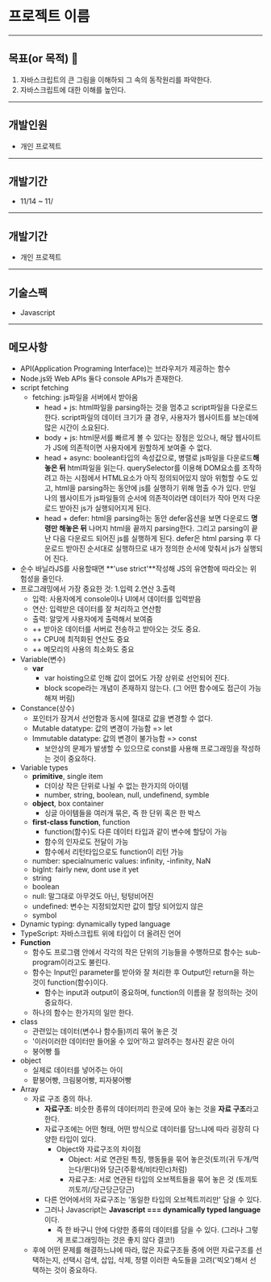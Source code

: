  # 프로젝트 이름
---

## 목표(or 목적) :rocket: 
1. 자바스크립트의 큰 그림을 이해하되 그 속의 동작원리를 파악한다.
1. 자바스크립트에 대한 이해를 높인다.
---
## 개발인원
- 개인 프로젝트

---

## 개발기간
- 11/14 ~ 11/ 

---

## 개발기간
- 개인 프로젝트

---

## 기술스팩
- Javascript

---
## 메모사항
* API(Application Programing Interface)는 브라우저가 제공하는 함수
* Node.js와 Web APIs 둘다 console APIs가 존재한다. 
* script fetching
  * fetching: js파일을 서버에서 받아옴
      * head + js: html파일을 parsing하는 것을 멈추고 script파일을 다운로드한다. script파일의 데이터 크기가 클 경우, 사용자가 웹사이트를 보는데에 많은 시간이 소요된다.
      * body + js: html문서를 빠르게 볼 수 있다는 장점은 있으나, 해당 웹사이트가 JS에 의존적이면  사용자에게 원할하게 보여줄 수 없다.
      * head + async: boolean타입의 속성값으로, 병렬로 js파일을 다운로드**해놓은 뒤** html파일을 읽는다. querySelector를 이용해 DOM요소를 조작하려고 하는 시점에서 HTML요소가 아직 정의되어있지 않아 위험할 수도 있고, html을 parsing하는 동안에 js를 실행하기 위해 멈출 수가 있다. 만일 나의 웹사이트가 js파일들의 순서에 의존적이라면 데이터가 작아 먼저 다운로드 받아진 js가 실행되어지게 된다.
      * head + defer: html을 parsing하는 동안 defer옵션을 보면 다운로드 **명령만 해놓은 뒤** 나머지 html을 끝까지 parsing한다. 그리고 parsing이 끝난 다음 다운로드 되어진 js를 실행하게 된다. defer은 html parsing 후 다운로드 받아진 순서대로 실행하므로 내가 정의한 순서에 맞춰서 js가 실행되어 진다. 
* 순수 바닐라JS를 사용할때면 **'use strict'**작성해 JS의 유연함에 따라오는 위험성을 줄인다.
* 프로그래밍에서 가장 중요한 것: 1.입력 2.연산 3.출력 
  * 입력: 사용자에게 console이나 UI에서 데이터를 입력받음
  * 연산: 입력받은 데이터를 잘 처리하고 연산함
  * 출력: 알맞게 사용자에게 출력해서 보여줌
  * ++ 받아온 데이터를 서버로 전송하고 받아오는 것도 중요.
  * ++ CPU에 최적화된 연산도 중요
  * ++ 메모리의 사용의 최소화도 중요
* Variable(변수)
  * **var**
    * var hoisting으로 인해 값이 없어도 가장 상위로 선언되어 진다.
    * block scope라는 개념이 존재하지 않는다. (그 어떤 함수에도 접근이 가능해져 버림)
* Constance(상수)
  * 포인터가 잠겨서 선언함과 동시에 절대로 값을 변경할 수 없다.
  * Mutable datatype: 값의 변경이 가능함 => let
  * Immutable datatype: 값의 변경이 불가능함 => const 
    - 보안상의 문제가 발생할 수 있으므로 const를 사용해 프로그래밍을 작성하는 것이 중요하다. 
* Variable types
  * **primitive**, single item
    - 더이상 작은 단위로 나뉠 수 없는 한가지의 아이템 
    - number, string, boolean, null, undefinend, symble
  * **object**, box container
    - 싱글 아이템들을 여러개 묶은, 즉 한 단위 혹은 한 박스
  * **first-class function**, function
    - function(함수)도 다른 데이터 타입과 같이 변수에 할당이 가능
    - 함수의 인자로도 전달이 가능
    - 함수에서 리턴타입으로도 function이 리턴 가능
  * number: specialnumeric values: infinity, -infinity, NaN
  * bigInt: fairly new, dont use it yet
  * string
  * boolean
  * null: 말그대로 아무것도 아닌, 텅텅비어진 
  * undefined: 변수는 지정되었지만 값이 할당 되어있지 않은
  * symbol
* Dynamic typing: dynamically typed language
* TypeScript: 자바스크립트 위에 타입이 더 올려진 언어 
* **Function**
  * 함수도 프로그램 안에서 각각의 작은 단위의 기능들을 수행하므로 함수는 sub-program이라고도 불린다.
  * 함수는 Input인 parameter를 받아와 잘 처리한 후 Output인 return을 하는 것이 function(함수)이다.
    - 함수는 input과 output이 중요하며, function의 이름을 잘 정의하는 것이 중요하다.
  * 하나의 함수는 한가지의 일만 한다.
* class
  * 관련있는 데이터(변수나 함수들)끼리 묶어 놓은 것
  * '이러이러한 데이터만 들어올 수 있어'하고 알려주는 청사진 같은 아이
  * 붕어빵 틀
* object 
  * 실제로 데이터를 넣어주는 아이
  * 팥붕어빵, 크림붕어빵, 피자붕어빵
* Array
  * 자료 구조 중의 하나.
    * **자료구조**: 비슷한 종류의 데이터끼리 한곳에 모아 놓는 것을 **자료 구조**라고 한다.
    * 자료구조에는 어떤 형태, 어떤 방식으로 데이터를 담느냐에 따라 굉장히 다양한 타입이 있다.
      - Object와 자료구조의 차이점
        * Object: 서로 연관된 특징, 행동들을 묶어 놓은것(토끼(귀 두개/먹는다/뛴다)와 당근(주황색/비타민c)처럼) 
        * 자료구조: 서로 연관된 타입의 오브젝트들을 묶어 놓은 것 (토끼토끼토끼//당근당근당근)
    * 다른 언어에서의 자료구조는 '동일한 타입의 오브젝트끼리만' 담을 수 있다.
    * 그러나 Javascript는 **Javascript === dynamically typed language**이다. 
      * 즉 한 바구니 안에 다양한 종류의 데이터를 담을 수 있다. (그러나 그렇게 프로그래밍하는 것은 좋지 않다 결코!)
  * 후에 어떤 문제를 해결하느냐에 따라, 많은 자료구조들 중에 어떤 자료구조를 선택하는지, 선택시 검색, 삽입, 삭제, 정렬 이러한 속도들을 고려('빅오')해서 선택하는 것이 중요하다.
  